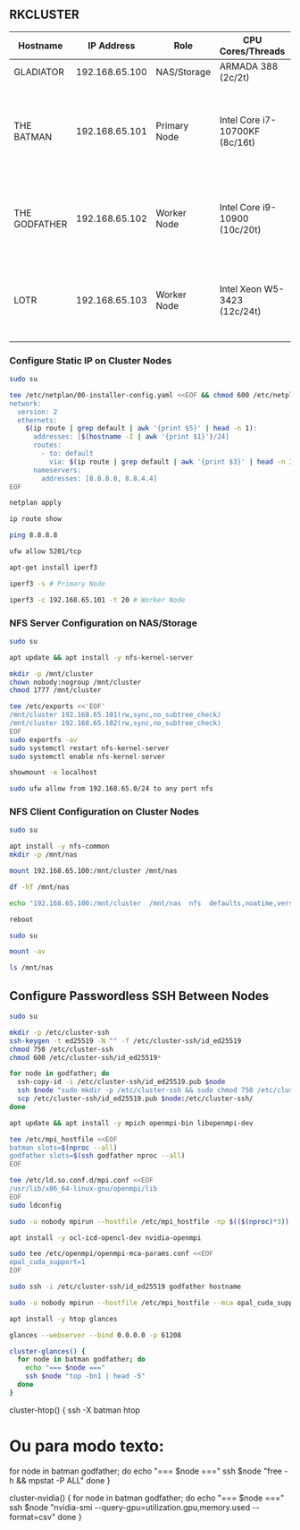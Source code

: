 ## RKCLUSTER

| Hostname      | IP Address     | Role         | CPU Cores/Threads              | GPU                                                 | RAM        | Storage            |
| ------------- | -------------- | ------------ | ------------------------------ | --------------------------------------------------- | ---------- | ------------------ |
| GLADIATOR     | 192.168.65.100 | NAS/Storage  | ARMADA 388 (2c/2t)             |                                                     | 2GB DDR3   | HDD 16TB           |
| THE BATMAN    | 192.168.65.101 | Primary Node | Intel Core i7-10700KF (8c/16t) | NVIDIA GeForce RTX 2060 Rev. A, 6GB GDDR6 (1,920cc) | 32GB DDR4  | SSD 500GB, HDD 1TB |
| THE GODFATHER | 192.168.65.102 | Worker Node  | Intel Core i9-10900 (10c/20t)  | NVIDIA GeForce GTX 1660 Ti, 6GB GDDR6 (1,536cc)     | 128GB DDR4 | SSD 500GB, HDD 2TB |
| LOTR          | 192.168.65.103 | Worker Node  | Intel Xeon W5-3423 (12c/24t)   | NVIDIA Quadro RTX 6000, 48GB DDR6 (4,608cc)         | 256GB DDR5 | SSD 512GB, HDD 2TB |

### Configure Static IP on Cluster Nodes
```sh
sudo su
```
```sh
tee /etc/netplan/00-installer-config.yaml <<EOF && chmod 600 /etc/netplan/00-installer-config.yaml
network:
  version: 2
  ethernets:
    $(ip route | grep default | awk '{print $5}' | head -n 1):
      addresses: [$(hostname -I | awk '{print $1}')/24]
      routes:
        - to: default
          via: $(ip route | grep default | awk '{print $3}' | head -n 1)
      nameservers:
        addresses: [8.8.8.8, 8.8.4.4]
EOF
```
```sh
netplan apply
```
```sh
ip route show
```
```sh
ping 8.8.8.8
```
```sh
ufw allow 5201/tcp
```
```sh
apt-get install iperf3
```
```sh
iperf3 -s # Primary Node
```
```sh
iperf3 -c 192.168.65.101 -t 20 # Worker Node
```

### NFS Server Configuration on NAS/Storage
```sh
sudo su
```
```sh
apt update && apt install -y nfs-kernel-server
```
```sh
mkdir -p /mnt/cluster
chown nobody:nogroup /mnt/cluster
chmod 1777 /mnt/cluster
```
```sh
tee /etc/exports <<'EOF'
/mnt/cluster 192.168.65.101(rw,sync,no_subtree_check)
/mnt/cluster 192.168.65.102(rw,sync,no_subtree_check)
EOF
sudo exportfs -av
sudo systemctl restart nfs-kernel-server
sudo systemctl enable nfs-kernel-server
```
```sh
showmount -e localhost
```
```sh
sudo ufw allow from 192.168.65.0/24 to any port nfs
```

### NFS Client Configuration on Cluster Nodes
```sh
sudo su
```
```sh
apt install -y nfs-common
mkdir -p /mnt/nas
```
```sh
mount 192.168.65.100:/mnt/cluster /mnt/nas
```
```sh
df -hT /mnt/nas
```
```sh
echo "192.168.65.100:/mnt/cluster  /mnt/nas  nfs  defaults,noatime,vers=4.2  0  0" | sudo tee -a /etc/fstab
```
```sh
reboot
```
```sh
sudo su
```
```sh
mount -av
```
```sh
ls /mnt/nas
```

## Configure Passwordless SSH Between Nodes
```sh
sudo su
```
```sh
mkdir -p /etc/cluster-ssh
ssh-keygen -t ed25519 -N "" -f /etc/cluster-ssh/id_ed25519
chmod 750 /etc/cluster-ssh
chmod 600 /etc/cluster-ssh/id_ed25519*
```
```sh
for node in godfather; do
  ssh-copy-id -i /etc/cluster-ssh/id_ed25519.pub $node
  ssh $node "sudo mkdir -p /etc/cluster-ssh && sudo chmod 750 /etc/cluster-ssh"
  scp /etc/cluster-ssh/id_ed25519.pub $node:/etc/cluster-ssh/
done
```
```sh
apt update && apt install -y mpich openmpi-bin libopenmpi-dev
```
```sh
tee /etc/mpi_hostfile <<EOF
batman slots=$(nproc --all)
godfather slots=$(ssh godfather nproc --all)
EOF
```
```sh
tee /etc/ld.so.conf.d/mpi.conf <<EOF
/usr/lib/x86_64-linux-gnu/openmpi/lib
EOF
sudo ldconfig
```
```sh
sudo -u nobody mpirun --hostfile /etc/mpi_hostfile -np $(($(nproc)*3)) hostname
```
```sh
apt install -y ocl-icd-opencl-dev nvidia-openmpi
```
```sh
sudo tee /etc/openmpi/openmpi-mca-params.conf <<EOF
opal_cuda_support=1
EOF
```
```sh
sudo ssh -i /etc/cluster-ssh/id_ed25519 godfather hostname
```
```sh
sudo -u nobody mpirun --hostfile /etc/mpi_hostfile --mca opal_cuda_support 1 /usr/sbin/ompi_info | grep -i cuda
```
```sh
apt install -y htop glances
```
```sh
glances --webserver --bind 0.0.0.0 -p 61208
```
```sh
cluster-glances() {
  for node in batman godfather; do
    echo "=== $node ==="
    ssh $node "top -bn1 | head -5"
  done
}
```

cluster-htop() {
  ssh -X batman htop
  # Ou para modo texto:
  for node in batman godfather; do
    echo "=== $node ==="
    ssh $node "free -h && mpstat -P ALL"
  done
}

cluster-nvidia() {
  for node in batman godfather; do
    echo "=== $node ==="
    ssh $node "nvidia-smi --query-gpu=utilization.gpu,memory.used --format=csv"
  done
}
